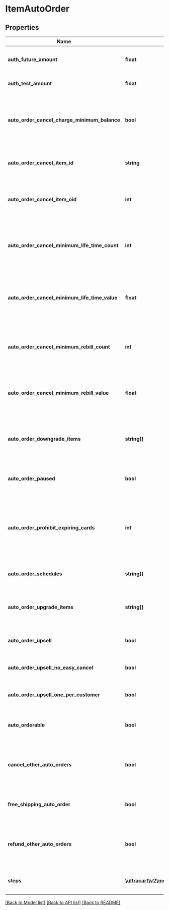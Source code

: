 # ItemAutoOrder

## Properties
Name | Type | Description | Notes
------------ | ------------- | ------------- | -------------
**auth_future_amount** | **float** | Amount to try and authorize for the future rebill | [optional] 
**auth_test_amount** | **float** | Amount to try and test authorize | [optional] 
**auto_order_cancel_charge_minimum_balance** | **bool** | If true, the cost of the cancel item will be the remaining balance of the minimum rebill or lifetime value | [optional] 
**auto_order_cancel_item_id** | **string** | Item id to attempt charging the customer for if they cancel | [optional] 
**auto_order_cancel_item_oid** | **int** | Item object identifier to attempt charging the customer for if they cancel | [optional] 
**auto_order_cancel_minimum_life_time_count** | **int** | The minimum life time count that must be billed in order to not be charged the cancellation item. | [optional] 
**auto_order_cancel_minimum_life_time_value** | **float** | The minimum life time value that must be paid in order to not be charged the cancellation item. | [optional] 
**auto_order_cancel_minimum_rebill_count** | **int** | The minimum rebill count that must be billed in order to not be charged the cancellation item. | [optional] 
**auto_order_cancel_minimum_rebill_value** | **float** | The minimum rebill value that must be paid in order to not be charged the cancellation item. | [optional] 
**auto_order_downgrade_items** | **string[]** | List of downgrade items presented to customer service representatives | [optional] 
**auto_order_paused** | **bool** | True if the rebill processing of this item is paused | [optional] 
**auto_order_prohibit_expiring_cards** | **int** | Minimum number of months before expiration for the card.  Overrides the account level setting if higher.  Set to zero to disable. | [optional] 
**auto_order_schedules** | **string[]** | The user selectable schedules that are available | [optional] 
**auto_order_upgrade_items** | **string[]** | List of upgrade items presented to customer service representatives | [optional] 
**auto_order_upsell** | **bool** | True if this item uses a fixed upsell step schedule | [optional] 
**auto_order_upsell_no_easy_cancel** | **bool** | Do not send the easy cancel email to the customer | [optional] 
**auto_order_upsell_one_per_customer** | **bool** | Limit the purchase of this item to one per customer | [optional] 
**auto_orderable** | **bool** | True if this item can be automatically ordered by the customer | [optional] 
**cancel_other_auto_orders** | **bool** | True if other auto orders for this customer should be canceled when this item is ordered | [optional] 
**free_shipping_auto_order** | **bool** | True if the customer should be given free shipping | [optional] 
**refund_other_auto_orders** | **bool** | True if other auto orders for this customer should refunded if this item is refunded. | [optional] 
**steps** | [**\ultracart\v2\models\ItemAutoOrderStep[]**](ItemAutoOrderStep.md) | The rebill steps if this auto order is an upsell | [optional] 

[[Back to Model list]](../README.md#documentation-for-models) [[Back to API list]](../README.md#documentation-for-api-endpoints) [[Back to README]](../README.md)


